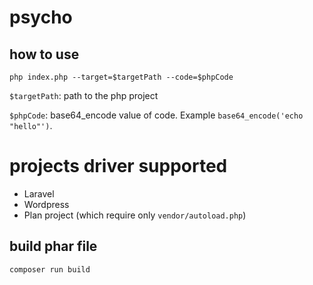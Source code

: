 # psycho

## how to use

`php index.php --target=$targetPath --code=$phpCode`

`$targetPath`: path to the php project

`$phpCode`: base64_encode value of code. Example `base64_encode('echo "hello"')`.

# projects driver supported

- Laravel
- Wordpress
- Plan project (which require only `vendor/autoload.php`)

## build phar file

`composer run build`
